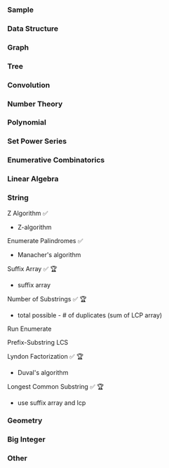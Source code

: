 <h3>Sample</h3>

<h3>Data Structure</h3>

<h3>Graph</h3>

<h3>Tree</h3>

<h3>Convolution</h3>

<h3>Number Theory</h3>

<h3>Polynomial</h3>

<h3>Set Power Series</h3>

<h3>Enumerative Combinatorics</h3>

<h3>Linear Algebra</h3>

<h3>String</h3>

Z Algorithm ✅
- Z-algorithm

Enumerate Palindromes ✅
- Manacher's algorithm

Suffix Array ✅ 🏆
- suffix array

Number of Substrings ✅ 🏆
- total possible - \# of duplicates (sum of LCP array)

Run Enumerate

Prefix-Substring LCS

Lyndon Factorization ✅ 🏆
- Duval's algorithm

Longest Common Substring ✅ 🏆
- use suffix array and lcp

<h3>Geometry</h3>

<h3>Big Integer</h3>

<h3>Other</h3>
